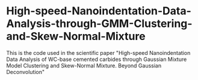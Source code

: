 # High-speed-Nanoindentation-Data-Analysis-through-GMM-Clustering-and-Skew-Normal-Mixture
This is the code used in the scientific paper "High-speed Nanoindentation Data Analysis of WC-base cemented carbides through Gaussian Mixture Model Clustering and Skew-Normal Mixture. Beyond Gaussian Deconvolution"
